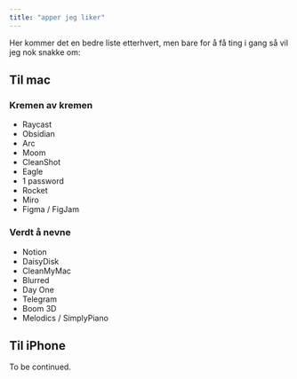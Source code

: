 ```yaml
---
title: "apper jeg liker"
---
```


Her kommer det en bedre liste etterhvert, men bare for å få ting i gang så vil jeg nok snakke om:

## Til mac
### Kremen av kremen
- Raycast
- Obsidian
- Arc
- Moom
- CleanShot
- Eagle
- 1 password
- Rocket
- Miro
- Figma / FigJam

### Verdt å nevne
- Notion
- DaisyDisk
- CleanMyMac
- Blurred
- Day One
- Telegram
- Boom 3D
- Melodics / SimplyPiano

## Til iPhone
To be continued.